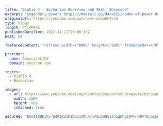 ```yaml
---
title: "Diablo 4 - Barbarian Overview and Skill Showcase"
excerpt: "Legendary powers https://maxroll.gg/d4/wiki/codex-of-power Rogue https://www.youtube.com/watch?v=TCbZQ1WOqh0&t=9s ..."
originalUrl: https://youtube.com/watch?v=rwx5u0HTcl8
type: video
length: PT14M40S
publishedDateTime: 2022-12-21T16:00:36Z
heat: 54

featuredContent: "<iframe width=\"800\" height=\"500\" frameborder=\"0\" src=\"https://www.youtube.com/embed/rwx5u0HTcl8\" allow=\"accelerometer; autoplay; encrypted-media; gyroscope; picture-in-picture\" allowfullscreen></iframe>"

provider:
  name: AnnacakeLIVE
  domain: youtube.com

topics:
  - Diablo 4
  - Barbarian

images:
  - url: https://www.youtube.com/img/desktop/supported_browsers/dinosaur.png
    width: 1200
    height: 800
    isCached: true

secured: "bVw4I8Ob5Ky4UdR1KuiP18RZ1tMuR/iA9uDU9Ci7u5qWbJLRVvnQ94TDuGIpmU+n0359vzCVVXT4K3WM+tJBxVsIDccbQtNtCa3cWNDr9s5S0LIumPmEwe0BkTq20PYf4LlFJ1z5MD0VcgUj7DbX3zxtIpsovm/8ZiC3PSsT16AZFdhFoK2JZDHsRYunCtTk2cCMeC7PnQ2ouY6OCntiVrFeHpn980yxxoT2qyvC6uucO3Rb+KQZXYS6wl2sUXlMYIEq7yEHeI2I8ZMGEdqblrF805oCYoJKsg/vnI5GvIafiJO1dYeuVvR/G5Dxnuymig3J4ifUFzGjq4eOI3EdofFE7KuDx4VNmLorBar+KEE8UZlrnFs2Qgn5IOcBM/SVpZmrWGsWSGkt9tFpqZvr1Tu0RgLfs7Hy/FXHNoBDl9U=;wO/79NDmLSUeKr0oMnSvtg=="
---
```


